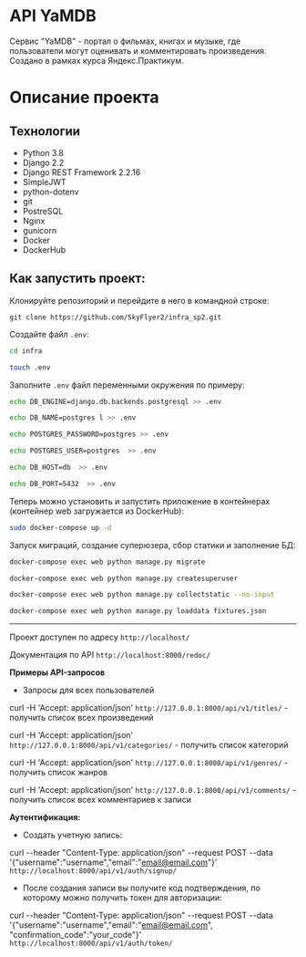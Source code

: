 # API YaMDB

Сервис  "YaMDB" - портал о фильмах, книгах и музыке, где пользователи могут оценивать и комментировать произведения.
Создано в рамках курса Яндекс.Практикум.

# Описание проекта

## Технологии
* Python 3.8
* Django 2.2
* Django REST Framework 2.2.16
* SimpleJWT
* python-dotenv
* git
* PostreSQL
* Nginx
* gunicorn
* Docker
* DockerHub

## Как запустить проект:

Клонируйте репозиторий и перейдите в него в командной строке:

```
git clone https://github.com/SkyFlyer2/infra_sp2.git
```

Cоздайте файл ```.env```:
```bash 
cd infra

touch .env
```

Заполните ```.env``` файл переменными окружения по примеру:
```bash 
echo DB_ENGINE=django.db.backends.postgresql >> .env

echo DB_NAME=postgres l >> .env

echo POSTGRES_PASSWORD=postgres >> .env

echo POSTGRES_USER=postgres  >> .env

echo DB_HOST=db  >> .env

echo DB_PORT=5432  >> .env
```

Теперь можно установить и запустить приложение в контейнерах (контейнер web загружается из DockerHub):
```bash 
sudo docker-compose up -d
```

Запуск миграций, создание суперюзера, сбор статики и заполнение БД:
```bash 
docker-compose exec web python manage.py migrate

docker-compose exec web python manage.py createsuperuser

docker-compose exec web python manage.py collectstatic --no-input 

docker-compose exec web python manage.py loaddata fixtures.json
```
___________________________________

Проект доступен по адресу `http://localhost/`

Документация по API `http://localhost:8000/redoc/`


**Примеры API-запросов**

* Запросы для всех пользователей

curl -H 'Accept: application/json' `http://127.0.0.1:8000/api/v1/titles/` - получить список всех произведений

curl -H 'Accept: application/json' `http://127.0.0.1:8000/api/v1/categories/` - получить список категорий

curl -H 'Accept: application/json' `http://127.0.0.1:8000/api/v1/genres/` - получить список жанров

curl -H 'Accept: application/json' `http://127.0.0.1:8000/api/v1/comments/` - получить список всех комментариев к записи


**Аутентификация:**

* Создать учетную запись:

curl --header "Content-Type: application/json" --request POST --data '{"username":"username","email":"email@email.com"}' `http://localhost:8000/api/v1/auth/signup/`

* После создания записи вы получите код подтверждения, по которому можно получить токен для авторизации:

curl --header "Content-Type: application/json" --request POST --data '{"username":"username","email":"email@email.com", "confirmation_code":"your_code"}' `http://localhost:8000/api/v1/auth/token/`
